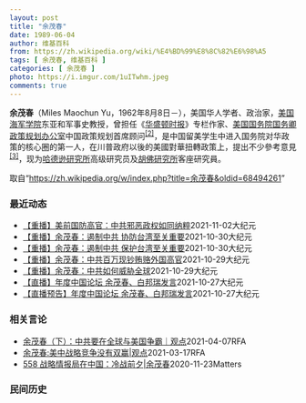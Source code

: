 ```yaml
---
layout: post
title: "余茂春"
date: 1989-06-04
author: 维基百科
from: https://zh.wikipedia.org/wiki/%E4%BD%99%E8%8C%82%E6%98%A5
tags: [ 余茂春, 维基百科 ]
categories: [ 余茂春 ]
photo: https://i.imgur.com/1uITwhm.jpeg
comments: true
---
```

<div class="mw-parser-output">
<p><b>余茂春</b>（Miles Maochun Yu，1962年8月8日<span class="useeditintro" title="Template:BLP editintro">－</span>），美国华人学者、政治家，<a href="/wiki/%E7%BE%8E%E5%9B%BD%E6%B5%B7%E5%86%9B%E5%AD%A6%E9%99%A2" title="美国海军学院">美国海军学院</a>东亚和军事史教授，曾担任《<a href="/wiki/%E5%8D%8E%E7%9B%9B%E9%A1%BF%E6%97%B6%E6%8A%A5" title="华盛顿时报">华盛顿时报</a>》专栏作家、<a href="/wiki/%E7%BE%8E%E5%9B%BD%E5%9B%BD%E5%8A%A1%E9%99%A2" title="美国国务院">美国国务院</a><a href="/wiki/%E7%BE%8E%E5%9B%BD%E5%9B%BD%E5%8A%A1%E5%8D%BF" title="美国国务卿">国务卿</a><a href="/wiki/%E6%94%BF%E7%AD%96%E8%A7%84%E5%88%92%E5%8A%9E%E5%85%AC%E5%AE%A4" title="政策规划办公室">政策规划办公室</a>中国政策规划首席顾问<sup id="cite_ref-BGWT_2-0" class="reference"><a href="#cite_note-BGWT-2">[2]</a></sup>，是中国留美学生中进入国务院对华政策的核心圈的第一人，在川普政府以後的美國對華扭轉政策上，提出不少參考意見<sup id="cite_ref-voa1117_3-0" class="reference"><a href="#cite_note-voa1117-3">[3]</a></sup>，现为<a href="/wiki/%E5%93%88%E5%BE%B7%E9%81%9C%E7%A0%94%E7%A9%B6%E6%89%80" title="哈德遜研究所">哈德逊研究所</a>高级研究员及<a href="/wiki/%E8%83%A1%E4%BD%9B%E7%A0%94%E7%A9%B6%E6%89%80" title="胡佛研究所">胡佛研究所</a>客座研究員。
</p>
</div><noscript><img src="//zh.wikipedia.org/wiki/Special:CentralAutoLogin/start?type=1x1" alt="" title="" width="1" height="1" style="border: none; position: absolute;"></noscript>
<div class="printfooter">取自“<a dir="ltr" href="https://zh.wikipedia.org/w/index.php?title=余茂春&amp;oldid=68494261">https://zh.wikipedia.org/w/index.php?title=余茂春&amp;oldid=68494261</a>”</div><div id="recent-news"><h3>最近动态</h3><ul><li><a href="https://nodebe4.github.io/waimei/2021-11-02/%E9%87%8D%E6%92%AD-%E7%BE%8E%E5%89%8D%E5%9B%BD%E9%98%B2%E9%AB%98%E5%AE%98-%E4%B8%AD%E5%85%B1%E9%82%AA%E6%81%B6%E6%94%BF%E6%9D%83%E5%A6%82%E5%90%8C%E7%BA%B3%E7%B2%B9" title="【重播】美前国防高官：中共邪恶政权如同纳粹—— 【大纪元2021年11月03日讯】10月29日，“华府论坛”在华府举办，对余茂春、美国国防部前中国科科长包士可（Joseph Bosco）等专家进...">【重播】美前国防高官：中共邪恶政权如同纳粹</a><time>2021-11-02</time><a class="tag">大纪元</a></li>
<li><a href="https://nodebe4.github.io/waimei/2021-10-30/%E9%87%8D%E6%92%AD-%E4%BD%99%E8%8C%82%E6%98%A5-%E9%81%8F%E5%88%B6%E4%B8%AD%E5%85%B1-%E5%8D%8F%E9%98%B2%E5%8F%B0%E6%B9%BE%E8%87%B3%E5%85%B3%E9%87%8D%E8%A6%81" title="【重播】余茂春：遏制中共 协防台湾至关重要—— 【大纪元2021年10月31日讯】（大纪元记者陶明报导）周五（10月29日），前美国国务卿蓬佩奥的首席中国政策顾问余茂春在华府论坛上，探讨美国对台...">【重播】余茂春：遏制中共 协防台湾至关重要</a><time>2021-10-30</time><a class="tag">大纪元</a></li>
<li><a href="https://nodebe4.github.io/waimei/2021-10-30/%E9%87%8D%E6%92%AD-%E4%BD%99%E8%8C%82%E6%98%A5-%E9%81%8F%E5%88%B6%E4%B8%AD%E5%85%B1-%E4%BF%9D%E6%8A%A4%E5%8F%B0%E6%B9%BE%E8%87%B3%E5%85%B3%E9%87%8D%E8%A6%81" title="【重播】余茂春：遏制中共 保护台湾至关重要—— 【大纪元2021年10月31日讯】（大纪元记者陶明报导）周五（10月29日），前美国国务卿蓬佩奥的首席中国政策顾问余茂春在华府论坛上，探讨美国对台...">【重播】余茂春：遏制中共 保护台湾至关重要</a><time>2021-10-30</time><a class="tag">大纪元</a></li>
<li><a href="https://nodebe4.github.io/waimei/2021-10-29/%E9%87%8D%E6%92%AD-%E4%BD%99%E8%8C%82%E6%98%A5-%E4%B8%AD%E5%85%B1%E7%99%BE%E4%B8%87%E7%8E%B0%E9%92%9E%E8%B4%BF%E8%B5%82%E5%A4%96%E5%9B%BD%E9%AB%98%E5%AE%98" title="【重播】余茂春：中共百万现钞贿赂外国高官—— 【大纪元2021年10月29日讯】（大纪元记者陶明报导）10月27日，前美国务院首席中国政策顾问余茂春在华府“中国论坛”上发言，解读中共如何威胁全球...">【重播】余茂春：中共百万现钞贿赂外国高官</a><time>2021-10-29</time><a class="tag">大纪元</a></li>
<li><a href="https://nodebe4.github.io/waimei/2021-10-29/%E9%87%8D%E6%92%AD-%E4%BD%99%E8%8C%82%E6%98%A5-%E4%B8%AD%E5%85%B1%E5%A6%82%E4%BD%95%E5%A8%81%E8%83%81%E5%85%A8%E7%90%83" title="【重播】余茂春：中共如何威胁全球—— 【大纪元2021年10月29日讯】（大纪元记者陶明报导）10月27日，前美国务院首席中国政策顾问余茂春在华府“中国论坛”上发言，解读中共如何威胁全球秩序，以...">【重播】余茂春：中共如何威胁全球</a><time>2021-10-29</time><a class="tag">大纪元</a></li>
<li><a href="https://nodebe4.github.io/waimei/2021-10-27/%E7%9B%B4%E6%92%AD-%E5%B9%B4%E5%BA%A6%E4%B8%AD%E5%9B%BD%E8%AE%BA%E5%9D%9B-%E4%BD%99%E8%8C%82%E6%98%A5-%E7%99%BD%E9%82%A6%E7%91%9E%E5%8F%91%E8%A8%80" title="【直播】年度中国论坛 余茂春、白邦瑞发言—— 【大纪元2021年10月27日讯】（大纪元记者陶明报导）美东时间10月27日上午9点，一年一度的“中国论坛”（China Forum）在华府召开，包...">【直播】年度中国论坛 余茂春、白邦瑞发言</a><time>2021-10-27</time><a class="tag">大纪元</a></li>
<li><a href="https://nodebe4.github.io/waimei/2021-10-27/%E7%9B%B4%E6%92%AD%E9%A2%84%E5%91%8A-%E5%B9%B4%E5%BA%A6%E4%B8%AD%E5%9B%BD%E8%AE%BA%E5%9D%9B-%E4%BD%99%E8%8C%82%E6%98%A5-%E7%99%BD%E9%82%A6%E7%91%9E%E5%8F%91%E8%A8%80" title="【直播预告】年度中国论坛 余茂春、白邦瑞发言—— 【大纪元2021年10月27日讯】（大纪元记者陶明报导）美东时间10月27日上午9点，一年一度的“中国论坛”（China Forum）在华府召开...">【直播预告】年度中国论坛 余茂春、白邦瑞发言</a><time>2021-10-27</time><a class="tag">大纪元</a></li>
</ul></div><div id="open-opinion"><h3>相关言论</h3><ul><li><a href="https://nodebe4.github.io/opinion/2021-04-07/%E4%BD%99%E8%8C%82%E6%98%A5-%E4%B8%8B-%E4%B8%AD%E5%85%B1%E8%A6%81%E5%9C%A8%E5%85%A8%E7%90%83%E4%B8%8E%E7%BE%8E%E5%9B%BD%E4%BA%89%E9%9C%B8-%E8%A7%82%E7%82%B9/" title="自由亚洲电台">余茂春（下）：中共要在全球与美国争霸｜观点</a><time>2021-04-07</time><a class="tag">RFA</a></li>
<li><a href="https://nodebe4.github.io/opinion/2021-03-17/%E4%BD%99%E8%8C%82%E6%98%A5-%E7%BE%8E%E4%B8%AD%E6%88%98%E7%95%A5%E7%AB%9E%E4%BA%89%E6%B2%A1%E6%9C%89%E5%8F%8C%E8%B5%A2-%E8%A7%82%E7%82%B9/" title="自由亚洲电台">余茂春:美中战略竞争没有双赢|观点</a><time>2021-03-17</time><a class="tag">RFA</a></li>
<li><a href="https://nodebe4.github.io/opinion/2020-11-23/558-%E6%88%98%E7%95%A5%E6%83%85%E6%8A%A5%E5%B1%80%E5%9C%A8%E4%B8%AD%E5%9B%BD-%E5%86%B7%E6%88%98%E5%89%8D%E5%A4%95-%E4%BD%99%E8%8C%82%E6%98%A5/" title="野兽爱智慧">558 战略情报局在中国：冷战前夕|余茂春</a><time>2020-11-23</time><a class="tag">Matters</a></li>
</ul></div><div id="mjls-record"><h3>民间历史</h3><ul></ul></div>